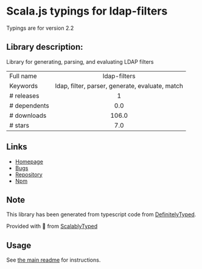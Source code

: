 
# Scala.js typings for ldap-filters

Typings are for version 2.2

## Library description:
Library for generating, parsing, and evaluating LDAP filters

|                    |                 |
| ------------------ | :-------------: |
| Full name          | ldap-filters |
| Keywords           | ldap, filter, parser, generate, evaluate, match |
| # releases         | 1 |
| # dependents       | 0.0 |
| # downloads        | 106.0 |
| # stars            | 7.0 |

## Links
- [Homepage](https://github.com/tapmodo/node-ldap-filters)
- [Bugs](https://github.com/tapmodo/node-ldap-filters/issues)
- [Repository](https://github.com/tapmodo/node-ldap-filters)
- [Npm](https://www.npmjs.com/package/ldap-filters)
    


## Note
This library has been generated from typescript code from [DefinitelyTyped](https://definitelytyped.org).

Provided with :purple_heart: from [ScalablyTyped](https://github.com/oyvindberg/ScalablyTyped)

## Usage
See [the main readme](../../readme.md) for instructions.


